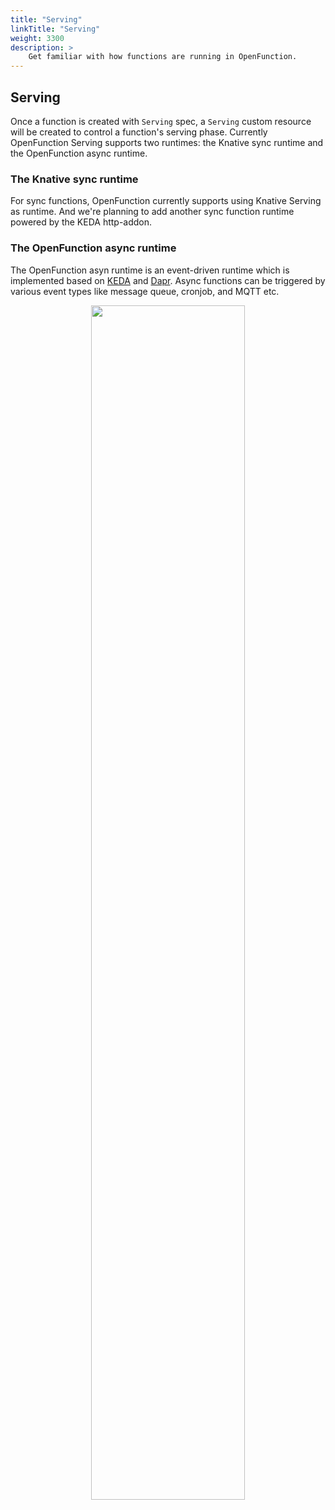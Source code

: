 ```yaml
---
title: "Serving"
linkTitle: "Serving"
weight: 3300
description: >	
    Get familiar with how functions are running in OpenFunction.
---
```


## Serving

Once a function is created with `Serving` spec, a `Serving` custom resource will be created to control a function's serving phase. Currently OpenFunction Serving supports two runtimes: the Knative sync runtime and the OpenFunction async runtime.

### The Knative sync runtime

For sync functions, OpenFunction currently supports using Knative Serving as runtime.
And we're planning to add another sync function runtime powered by the KEDA http-addon.

### The OpenFunction async runtime

The OpenFunction asyn runtime is an event-driven runtime which is implemented based on [KEDA](https://keda.sh/) and [Dapr](https://dapr.io/). Async functions can be triggered by various event types like message queue, cronjob, and MQTT etc.

<div align=center><img width="70%" height="70%" src=/images/docs/en/concepts/function/openfunction-serving.svg/></div>
